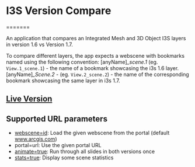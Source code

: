 # I3S Version Compare
=======

An application that compares an Integrated Mesh and 3D Object I3S layers in version 1.6 vs Version 1.7.

To compare different layers, the app expects a webscene with bookmarks named using the following convention:
[anyName]*_scene.1*  (eg. `View.1_scene.1`) - the name of a bookmark showcasing the i3s 1.6 layer.
[anyName]*_Scene.2* - (eg. `View.2_scene.2`) - the name of the corresponding bookmark showcasing the same layer in i3s 1.7.

## [Live Version](https://tamrat-b.github.io/i3sBasisCompare/?stats=true)

## Supported URL parameters

* [webscene=id](https://3dcities.maps.arcgis.com/home/item.html?id=e4a73fbc81aa402ea76dc49f14b25dcd): Load the given webscene from the portal (default www.arcgis.com)
* portal=url: Use the given portal URL
* [animate=true](https://tamrat-b.github.io/i3sBasisCompare?animate=true): Run through all slides in both versions once
* [stats=true](https://tamrat-b.github.io/i3sBasisCompare/?stats=true): Display some scene statistics

